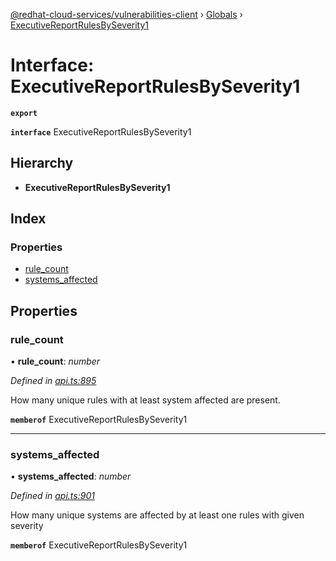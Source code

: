 [@redhat-cloud-services/vulnerabilities-client](../README.md) › [Globals](../globals.md) › [ExecutiveReportRulesBySeverity1](executivereportrulesbyseverity1.md)

# Interface: ExecutiveReportRulesBySeverity1

**`export`** 

**`interface`** ExecutiveReportRulesBySeverity1

## Hierarchy

* **ExecutiveReportRulesBySeverity1**

## Index

### Properties

* [rule_count](executivereportrulesbyseverity1.md#rule_count)
* [systems_affected](executivereportrulesbyseverity1.md#systems_affected)

## Properties

###  rule_count

• **rule_count**: *number*

*Defined in [api.ts:895](https://github.com/RedHatInsights/javascript-clients/blob/master/packages/vulnerabilities/api.ts#L895)*

How many unique rules with at least system affected are present.

**`memberof`** ExecutiveReportRulesBySeverity1

___

###  systems_affected

• **systems_affected**: *number*

*Defined in [api.ts:901](https://github.com/RedHatInsights/javascript-clients/blob/master/packages/vulnerabilities/api.ts#L901)*

How many unique systems are affected by at least one rules with given severity

**`memberof`** ExecutiveReportRulesBySeverity1
